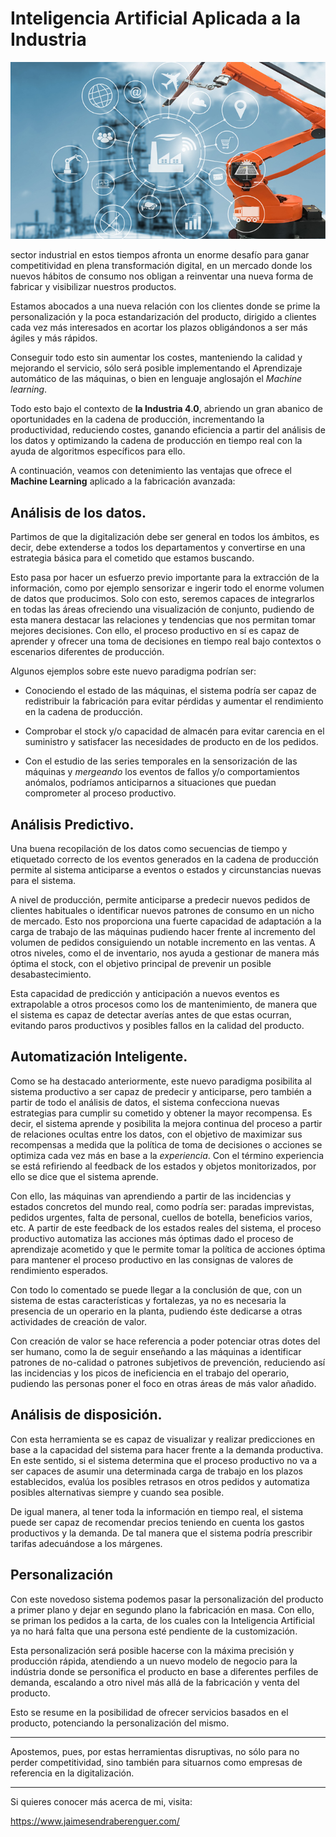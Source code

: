 # Inteligencia Artificial Aplicada a la Industria

![jpg](images/industria-digitalizacion.jpg)


sector industrial en estos tiempos afronta un enorme desafío para ganar competitividad en plena transformación digital, en un mercado donde los nuevos hábitos de consumo nos obligan a reinventar una nueva forma de fabricar y visibilizar nuestros productos.

Estamos abocados a una nueva relación con los clientes donde se prime la personalización y la poca estandarización del producto, dirigido a clientes cada vez más interesados en acortar los plazos obligándonos a ser más ágiles y más rápidos.

Conseguir todo esto sin aumentar los costes, manteniendo la calidad y mejorando el servicio, sólo será posible implementando el Aprendizaje automático de las máquinas, o bien en lenguaje anglosajón el *Machine learning*.

Todo esto bajo el contexto de **la Industria 4.0**, abriendo un gran abanico de oportunidades en la cadena de producción, incrementando la productividad, reduciendo costes, ganando eficiencia a partir del análisis de los datos y optimizando la cadena de producción en tiempo real con la ayuda de algoritmos específicos para ello.

A continuación, veamos con detenimiento las ventajas que ofrece el **Machine Learning** aplicado a la fabricación avanzada:

## Análisis de los datos.

Partimos de que la digitalización debe ser general en todos los ámbitos, es decir, debe extenderse a todos los departamentos y convertirse en una estrategia básica para el cometido que estamos buscando.

Esto pasa por hacer un esfuerzo previo importante para la extracción de la información, como por ejemplo sensorizar e ingerir todo el enorme volumen de datos que producimos. Solo con esto, seremos capaces de integrarlos en todas las áreas ofreciendo una visualización de conjunto, pudiendo de esta manera destacar las relaciones y tendencias que nos permitan tomar mejores decisiones. Con ello, el proceso productivo en sí es capaz de aprender y ofrecer una toma de decisiones en tiempo real bajo contextos o escenarios diferentes de producción.

Algunos ejemplos sobre este nuevo paradigma podrían ser:

- Conociendo el estado de las máquinas, el sistema podría ser capaz de redistribuir la fabricación para evitar pérdidas y aumentar el rendimiento en la cadena de producción.

- Comprobar el stock y/o capacidad de almacén para evitar carencia en el suministro y satisfacer las necesidades de producto en de los pedidos.

- Con el estudio de las series temporales en la sensorización de las máquinas y _mergeando_ los eventos de fallos y/o comportamientos anómalos, podríamos anticiparnos a situaciones que puedan comprometer al proceso productivo.

## Análisis Predictivo.

Una buena recopilación de los datos como secuencias de tiempo y etiquetado correcto de los eventos generados en la cadena de producción permite al sistema anticiparse a eventos o estados y circunstancias nuevas para el sistema.

A nivel de producción, permite anticiparse a predecir nuevos pedidos de clientes habituales o identificar nuevos patrones de consumo en un nicho de mercado. Esto nos proporciona una fuerte capacidad de adaptación a la carga de trabajo de las máquinas pudiendo hacer frente al incremento del volumen de pedidos consiguiendo un notable incremento en las ventas. A otros niveles, como el de inventario, nos ayuda a gestionar de manera más óptima el stock, con el objetivo principal de prevenir un posible desabastecimiento.

Esta capacidad de predicción y anticipación a nuevos eventos es extrapolable a otros procesos como los de mantenimiento, de manera que el sistema es capaz de detectar averías antes de que estas ocurran, evitando paros productivos y posibles fallos en la calidad del producto.

## Automatización Inteligente.

Como se ha destacado anteriormente, este nuevo paradigma posibilita al sistema productivo a ser capaz de predecir y anticiparse, pero también a partir de todo el análisis de datos, el sistema confecciona nuevas estrategias para cumplir su cometido y obtener la mayor recompensa. Es decir, el sistema aprende y posibilita la mejora continua del proceso a partir de relaciones ocultas entre los datos, con el objetivo de maximizar sus recompensas a medida que la política de toma de decisiones o acciones se optimiza cada vez más en base a la _experiencia_. Con el término experiencia se está refiriendo al feedback de los estados y objetos monitorizados, por ello se dice que el sistema aprende.

Con ello, las máquinas van aprendiendo a partir de las incidencias y estados concretos del mundo real, como podría ser: paradas imprevistas, pedidos urgentes, falta de personal, cuellos de botella, beneficios varios, etc. A partir de este feedback de los estados reales del sistema, el proceso productivo automatiza las acciones más óptimas dado el proceso de aprendizaje acometido y que le permite tomar la política de acciones óptima para mantener el proceso productivo en las consignas de valores de rendimiento esperados.

Con todo lo comentado se puede llegar a la conclusión de que, con un sistema de estas características y fortalezas, ya no es necesaria la presencia de un operario en la planta, pudiendo éste dedicarse a otras actividades de creación de valor.

Con creación de valor se hace referencia a poder potenciar otras dotes del ser humano, como la de seguir enseñando a las máquinas a identificar patrones de no-calidad o patrones subjetivos de prevención, reduciendo así las incidencias y los picos de ineficiencia en el trabajo del operario, pudiendo las personas poner el foco en otras áreas de más valor añadido.

## Análisis de disposición.

Con esta herramienta se es capaz de visualizar y realizar predicciones en base a la capacidad del sistema para hacer frente a la demanda productiva. En este sentido, si el sistema determina que el proceso productivo no va a ser capaces de asumir una determinada carga de trabajo en los plazos establecidos, evalúa los posibles retrasos en otros pedidos y automatiza posibles alternativas siempre y cuando sea posible.

De igual manera, al tener toda la información en tiempo real, el sistema puede ser capaz de recomendar precios teniendo en cuenta los gastos productivos y la demanda. De tal manera que el sistema podría prescribir tarifas adecuándose a los márgenes.

## Personalización

Con este novedoso sistema podemos pasar la personalización del producto a primer plano y dejar en segundo plano la fabricación en masa. Con ello, se priman los pedidos a la carta, de los cuales con la Inteligencia Artificial ya no hará falta que una persona esté pendiente de la customización.

Esta personalización será posible hacerse con la máxima precisión y producción rápida, atendiendo a un nuevo modelo de negocio para la indústria donde se personifica el producto en base a diferentes perfiles de demanda, escalando a otro nivel más allá de la fabricación y venta del producto.

Esto se resume en la posibilidad de ofrecer servicios basados en el producto, potenciando la personalización del mismo.

---

Apostemos, pues, por estas herramientas disruptivas, no sólo para no perder competitividad, sino también para situarnos como empresas de referencia en la digitalización.

---

Si quieres conocer más acerca de mi, visita:

https://www.jaimesendraberenguer.com/
